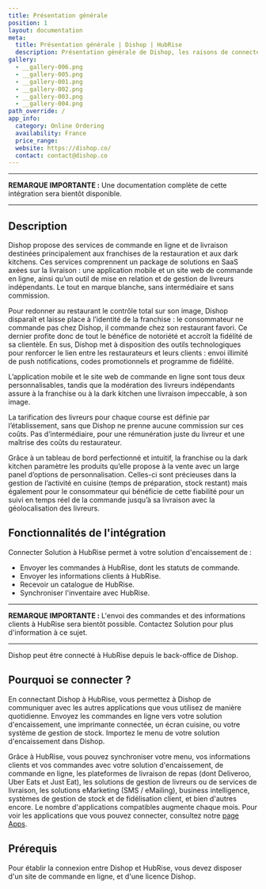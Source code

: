 ```yaml
---
title: Présentation générale
position: 1
layout: documentation
meta:
  title: Présentation générale | Dishop | HubRise
  description: Présentation générale de Dishop, les raisons de connecter Dishop à HubRise et les fonctionnalités de l'intégration avec HubRise.
gallery:
  - __gallery-006.png
  - __gallery-005.png
  - __gallery-001.png
  - __gallery-002.png
  - __gallery-003.png
  - __gallery-004.png
path_override: /
app_info:
  category: Online Ordering
  availability: France
  price_range:
  website: https://dishop.co/
  contact: contact@dishop.co
---
```


---

**REMARQUE IMPORTANTE :** Une documentation complète de cette intégration sera bientôt disponible.

---

## Description

Dishop propose des services de commande en ligne et de livraison destinées principalement aux franchises de la restauration et aux dark kitchens. Ces services comprennent un package de solutions en SaaS axées sur la livraison : une application mobile et un site web de commande en ligne, ainsi qu’un outil de mise en relation et de gestion de livreurs indépendants. Le tout en marque blanche, sans intermédiaire et sans commission.

Pour redonner au restaurant le contrôle total sur son image, Dishop disparaît et laisse place à l’identité de la franchise : le consommateur ne commande pas chez Dishop, il commande chez son restaurant favori.
Ce dernier profite donc de tout le bénéfice de notoriété et accroît la fidélité de sa clientèle.
En sus, Dishop met à disposition des outils technologiques pour renforcer le lien entre les restaurateurs et leurs clients : envoi illimité de push notifications, codes promotionnels et programme de fidélité.

L’application mobile et le site web de commande en ligne sont tous deux personnalisables, tandis que la modération des livreurs indépendants assure à la franchise ou à la dark kitchen une livraison impeccable, à son image.

La tarification des livreurs pour chaque course est définie par l’établissement, sans que Dishop ne prenne aucune commission sur ces coûts. Pas d’intermédiaire, pour une rémunération juste du livreur et une maîtrise des coûts du restaurateur.

Grâce à un tableau de bord perfectionné et intuitif, la franchise ou la dark kitchen paramètre les produits qu’elle propose à la vente avec un large panel d’options de personnalisation. Celles-ci sont précieuses dans la gestion de l’activité en cuisine (temps de préparation, stock restant) mais également pour le consommateur qui bénéficie de cette fiabilité pour un suivi en temps réel de la commande jusqu’à sa livraison avec la géolocalisation des livreurs.

## Fonctionnalités de l'intégration

Connecter Solution à HubRise permet à votre solution d'encaissement de :

- Envoyer les commandes à HubRise, dont les statuts de commande.
- Envoyer les informations clients à HubRise.
- Recevoir un catalogue de HubRise.
- Synchroniser l'inventaire avec HubRise.

---

**REMARQUE IMPORTANTE :** L'envoi des commandes et des informations clients à HubRise sera bientôt possible. Contactez Solution pour plus d'information à ce sujet.

---

Dishop peut être connecté à HubRise depuis le back-office de Dishop.

## Pourquoi se connecter ?

En connectant Dishop à HubRise, vous permettez à Dishop de communiquer avec les autres applications que vous utilisez de manière quotidienne. Envoyez les commandes en ligne vers votre solution d'encaissement, une imprimante connectée, un écran cuisine, ou votre système de gestion de stock. Importez le menu de votre solution d'encaissement dans Dishop.

Grâce à HubRise, vous pouvez synchroniser votre menu, vos informations clients et vos commandes avec votre solution d'encaissement, de commande en ligne, les plateformes de livraison de repas (dont Deliveroo, Uber Eats et Just Eat), les solutions de gestion de livreurs ou de services de livraison, les solutions eMarketing (SMS / eMailing), business intelligence, systèmes de gestion de stock et de fidélisation client, et bien d'autres encore. Le nombre d'applications compatibles augmente chaque mois. Pour voir les applications que vous pouvez connecter, consultez notre [page Apps](/apps).

## Prérequis

Pour établir la connexion entre Dishop et HubRise, vous devez disposer d'un site de commande en ligne, et d'une licence Dishop.
